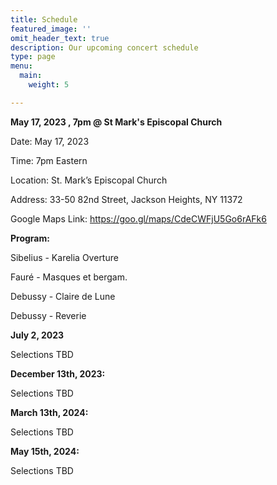 ```yaml
---
title: Schedule
featured_image: ''
omit_header_text: true
description: Our upcoming concert schedule
type: page
menu:
  main:
    weight: 5

---
```


**May 17, 2023 , 7pm @ St Mark's Episcopal Church**

Date: May 17, 2023

Time: 7pm Eastern

Location: St. Mark’s Episcopal Church

Address: 33-50 82nd Street, Jackson Heights, NY 11372

Google Maps Link: https://goo.gl/maps/CdeCWFjU5Go6rAFk6

**Program:**

Sibelius - Karelia Overture

Fauré - Masques et bergam.

Debussy - Claire de Lune

Debussy - Reverie

**July 2, 2023**

Selections TBD

**December 13th, 2023:** 

Selections TBD

**March 13th, 2024:**

Selections TBD

**May 15th, 2024:**  

Selections TBD

